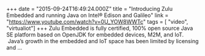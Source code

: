 +++
date = "2015-09-24T16:49:24.000Z"
title = "Introducing Zulu Embedded and running Java on Intel® Edison and Galileo"
link = "https://www.youtube.com/watch?v=0U_YOW8WWTc"
tags = [ "video", "virtualiot"]
+++
Zulu Embedded is fully certified, 100% open source Java SE platform based on OpenJDK for embedded devices, M2M, and IoT.  Java’s growth in the embedded and IoT space has been limited by licensing and …